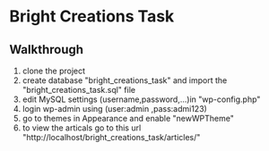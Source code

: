 # Bright Creations Task

## Walkthrough
  1. clone the project 
  2. create database "bright_creations_task" and import the "bright_creations_task.sql" file
  3. edit MySQL settings (username,password,...)in "wp-config.php"
  4. login wp-admin using (user:admin ,pass:admi123)
  5. go to themes in Appearance and enable "newWPTheme"
  6. to view the articals go to this url "http://localhost/bright_creations_task/articles/"
